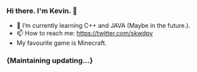 ### Hi there. I'm Kevin. 👋
- 🌱 I’m currently learning C++ and JAVA (Maybe in the future.).
- 📫 How to reach me: https://twitter.com/skwdpy
- My favourite game is Minecraft.


### {Maintaining updating...}
<!--
**skwdpy/skwdpy** is a ✨ _special_ ✨ repository because its `README.md` (this file) appears on your GitHub profile.

Here are some ideas to get you started:

- 🔭 I’m currently working on ...
- 🌱 I’m currently learning ...
- 👯 I’m looking to collaborate on ...
- 🤔 I’m looking for help with ...
- 💬 Ask me about ...
- 📫 How to reach me: ...
- 😄 Pronouns: ...
- ⚡ Fun fact: ...
-->
